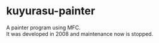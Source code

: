 # kuyurasu-painter
A painter program using MFC.  
It was developed in 2008 and maintenance now is stopped.  
